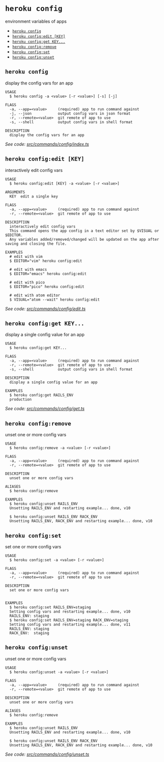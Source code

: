 `heroku config`
===============

environment variables of apps

* [`heroku config`](#heroku-config)
* [`heroku config:edit [KEY]`](#heroku-configedit-key)
* [`heroku config:get KEY...`](#heroku-configget-key)
* [`heroku config:remove`](#heroku-configremove)
* [`heroku config:set`](#heroku-configset)
* [`heroku config:unset`](#heroku-configunset)

## `heroku config`

display the config vars for an app

```
USAGE
  $ heroku config -a <value> [-r <value>] [-s] [-j]

FLAGS
  -a, --app=<value>     (required) app to run command against
  -j, --json            output config vars in json format
  -r, --remote=<value>  git remote of app to use
  -s, --shell           output config vars in shell format

DESCRIPTION
  display the config vars for an app
```

_See code: [src/commands/config/index.ts](https://github.com/heroku/cli/blob/v8.4.1/src/commands/config/index.ts)_

## `heroku config:edit [KEY]`

interactively edit config vars

```
USAGE
  $ heroku config:edit [KEY] -a <value> [-r <value>]

ARGUMENTS
  KEY  edit a single key

FLAGS
  -a, --app=<value>     (required) app to run command against
  -r, --remote=<value>  git remote of app to use

DESCRIPTION
  interactively edit config vars
  This command opens the app config in a text editor set by $VISUAL or $EDITOR.
  Any variables added/removed/changed will be updated on the app after saving and closing the file.

EXAMPLES
  # edit with vim
  $ EDITOR="vim" heroku config:edit

  # edit with emacs
  $ EDITOR="emacs" heroku config:edit

  # edit with pico
  $ EDITOR="pico" heroku config:edit

  # edit with atom editor
  $ VISUAL="atom --wait" heroku config:edit
```

_See code: [src/commands/config/edit.ts](https://github.com/heroku/cli/blob/v8.4.1/src/commands/config/edit.ts)_

## `heroku config:get KEY...`

display a single config value for an app

```
USAGE
  $ heroku config:get KEY...

FLAGS
  -a, --app=<value>     (required) app to run command against
  -r, --remote=<value>  git remote of app to use
  -s, --shell           output config vars in shell format

DESCRIPTION
  display a single config value for an app

EXAMPLES
  $ heroku config:get RAILS_ENV
  production
```

_See code: [src/commands/config/get.ts](https://github.com/heroku/cli/blob/v8.4.1/src/commands/config/get.ts)_

## `heroku config:remove`

unset one or more config vars

```
USAGE
  $ heroku config:remove -a <value> [-r <value>]

FLAGS
  -a, --app=<value>     (required) app to run command against
  -r, --remote=<value>  git remote of app to use

DESCRIPTION
  unset one or more config vars

ALIASES
  $ heroku config:remove

EXAMPLES
  $ heroku config:unset RAILS_ENV
  Unsetting RAILS_ENV and restarting example... done, v10

  $ heroku config:unset RAILS_ENV RACK_ENV
  Unsetting RAILS_ENV, RACK_ENV and restarting example... done, v10
```

## `heroku config:set`

set one or more config vars

```
USAGE
  $ heroku config:set -a <value> [-r <value>]

FLAGS
  -a, --app=<value>     (required) app to run command against
  -r, --remote=<value>  git remote of app to use

DESCRIPTION
  set one or more config vars


EXAMPLES
  $ heroku config:set RAILS_ENV=staging
  Setting config vars and restarting example... done, v10
  RAILS_ENV: staging
  $ heroku config:set RAILS_ENV=staging RACK_ENV=staging
  Setting config vars and restarting example... done, v11
  RAILS_ENV: staging
  RACK_ENV:  staging
```

## `heroku config:unset`

unset one or more config vars

```
USAGE
  $ heroku config:unset -a <value> [-r <value>]

FLAGS
  -a, --app=<value>     (required) app to run command against
  -r, --remote=<value>  git remote of app to use

DESCRIPTION
  unset one or more config vars

ALIASES
  $ heroku config:remove

EXAMPLES
  $ heroku config:unset RAILS_ENV
  Unsetting RAILS_ENV and restarting example... done, v10

  $ heroku config:unset RAILS_ENV RACK_ENV
  Unsetting RAILS_ENV, RACK_ENV and restarting example... done, v10
```

_See code: [src/commands/config/unset.ts](https://github.com/heroku/cli/blob/v8.4.1/src/commands/config/unset.ts)_
